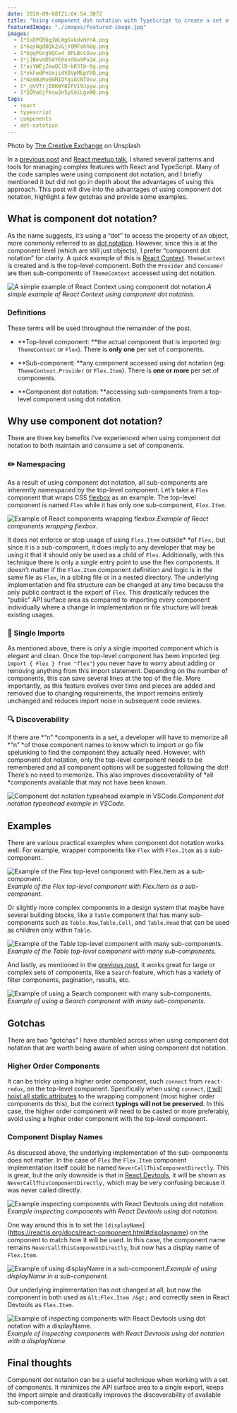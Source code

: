 ```yaml
---
date: 2018-09-08T21:04:54.387Z
title: "Using component dot notation with TypeScript to create a set of components"
featuredImage: "./images/featured-image.jpg"
images:
  - 1*SsDPGR6g1WLWgSxkdvHYnA.png
  - 1*6qsNgdDQk2vGjY0MFahhBg.png
  - 1*bgqPGng9QCw4_8PLBcCUvw.png
  - 1*jJBevmD5AYE8nsOGwSPa2A.png
  - 1*aiYWEjZewQClD-bB3Ib-6g.png
  - 1*vkFwdPnUxjidV8VpMEpY8Q.png
  - 1*NzmBzRo90MIOYgiACNTUcw.png
  - 1*_gVVTrjIBKWY6IFV19Jpgw.png
  - 1*5Q9a6jfkswJn5ySdiLgvWQ.png
tags:
  - react
  - typescript
  - components
  - dot-notation
---
```


Photo by [The Creative Exchange](https://unsplash.com/photos/TbgCpLg4Spg?utm_source=unsplash&utm_medium=referral&utm_content=creditCopyText) on Unsplash

In a [previous post](https://democratizeopportunity.com/building-the-next-generation-of-search-at-handshake-67b69ffacecb) and [React meetup talk](https://www.meetup.com/ReactJS-San-Francisco/events/243663563/), I shared several patterns and tools for managing complex features with React and TypeScript. Many of the code samples were using component dot notation, and I briefly mentioned it but did not go in depth about the advantages of using this approach. This post will dive into the advantages of using component dot notation, highlight a few gotchas and provide some examples.

## What is component dot notation?

As the name suggests, it’s using a “dot” to access the property of an object, more commonly referred to as [dot notation](https://developer.mozilla.org/en-US/docs/Web/JavaScript/Reference/Operators/Property_accessors#Dot_notation). However, since this is at the component level (which are still just objects), I prefer “component dot notation” for clarity. A quick example of this is [React Context](https://reactjs.org/docs/context.html). `ThemeContext` is created and is the top-level component. Both the `Provider` and `Consumer` are then sub-components of `ThemeContext` accessed using dot notation.

![A simple example of React Context using component dot notation.](1*SsDPGR6g1WLWgSxkdvHYnA.png)*A simple example of React Context using component dot notation.*

### Definitions

These terms will be used throughout the remainder of the post.

* **Top-level component: **the actual component that is imported (eg: `ThemeContext` or `Flex`). There is **only one** per set of components.

* **Sub-component: **any component accessed using dot notation (eg: `ThemeContext.Provider` or `Flex.Item`). There is **one or more** per set of components.

* **Component dot notation: **accessing sub-components from a top-level component using dot notation.

## Why use component dot notation?

There are three key benefits I’ve experienced when using component dot notation to both maintain and consume a set of components.

### ✏️ Namespacing

As a result of using component dot notation, all sub-components are inherently namespaced by the top-level component. Let’s take a `Flex` component that wraps CSS [flexbox](https://developer.mozilla.org/en-US/docs/Learn/CSS/CSS_layout/Flexbox) as an example. The top-level component is named `Flex` while it has only one sub-component, `Flex.Item`.

![Example of React components wrapping flexbox.](1*6qsNgdDQk2vGjY0MFahhBg.png)*Example of React components wrapping flexbox.*

It does not enforce or stop usage of using `Flex.Item` outside* *of `Flex,` but since it is a sub-component, it does imply to any developer that may be using it that it should only be used as a child of `Flex`. Additionally, with this technique there is only a *single* entry point to use the flex components. It doesn’t matter if the `Flex.Item` component definition and logic is in the same file as `Flex`, in a sibling file or in a nested directory. The underlying implementation and file structure can be changed at any time because the only public contract is the export of `Flex`. This drastically reduces the “public” API surface area as compared to importing every component individually where a change in implementation or file structure will break existing usages.

### 🚢 Single Imports

As mentioned above, there is only a single imported component which is elegant and clean. Once the top-level component has been imported (eg: `import { Flex } from "flex"`) you never have to worry about adding or removing anything from this import statement. Depending on the number of components, this can save several lines at the top of the file. More importantly, as this feature evolves over time and pieces are added and removed due to changing requirements, the import remains entirely unchanged and reduces import noise in subsequent code reviews.

### 🔍 Discoverability

If there are *“n” *components in a set, a developer will have to memorize all *“n” *of those component names to know which to import or go file spelunking to find the component they actually need. However, with component dot notation, only the top-level component needs to be remembered and all component options will be suggested following the dot! There’s no need to memorize. This also improves discoverability of *all *components available that may not have been known.

![Component dot notation typeahead example in VSCode.](1*bgqPGng9QCw4_8PLBcCUvw.png)*Component dot notation typeahead example in VSCode.*

## Examples

There are various practical examples when component dot notation works well. For example, wrapper components like `Flex` with `Flex.Item` as a sub-component.

![Example of the Flex top-level component with Flex.Item as a sub-component.](1*jJBevmD5AYE8nsOGwSPa2A.png)*Example of the Flex top-level component with Flex.Item as a sub-component.*

Or slightly more complex components in a design system that maybe have several building blocks, like a `Table` component that has many sub-components such as `Table.Row`,`Table.Cell`, and `Table.Head` that can be used as children only within `Table`.

![Example of the Table top-level component with many sub-components.](1*aiYWEjZewQClD-bB3Ib-6g.png)*Example of the Table top-level component with many sub-components.*

And lastly, as mentioned in the [previous post](https://democratizeopportunity.com/building-the-next-generation-of-search-at-handshake-67b69ffacecb), it works great for large or complex sets of components, like a `Search` feature, which has a variety of filter components, pagination, results, etc.

![Example of using a Search component with many sub-components.](1*vkFwdPnUxjidV8VpMEpY8Q.png)*Example of using a Search component with many sub-components.*

## Gotchas

There are two “gotchas” I have stumbled across when using component dot notation that are worth being aware of when using component dot notation.

### Higher Order Components

It can be tricky using a higher order component, such `connect` from `react-redux`, on the top-level component. Specifically when using `connect`, [it will hoist all static attributes](https://github.com/reduxjs/react-redux/blob/fda9a015b6377cc59d0c0f1ec819057a099c1165/src/components/connectAdvanced.js#L299) to the wrapping component (most higher order components do this), but the correct **typings will not be preserved**. In this case, the higher order component will need to be casted or more preferably, avoid using a higher order component with the top-level component.

### Component Display Names

As discussed above, the underlying implementation of the sub-components does not matter. In the case of `Flex` the `Flex.Item` component implementation itself could be named `NeverCallThisComponentDirectly`. This is great, but the only downside is that in [React Devtools](https://github.com/facebook/react-devtools), it will be shown as `NeverCallThisComponentDirectly,` which may be very confusing because it was never called directly.

![Example inspecting components with React Devtools using dot notation.](1*NzmBzRo90MIOYgiACNTUcw.png)*Example inspecting components with React Devtools using dot notation.*

One way around this is to set the `[displayName`](https://reactjs.org/docs/react-component.html#displayname) on the component to match how it will be used. In this case, the component name remains `NeverCallThisComponentDirectly`, but now has a display name of `Flex.Item`.

![Example of using displayName in a sub-component.](1*_gVVTrjIBKWY6IFV19Jpgw.png)*Example of using displayName in a sub-component.*

Our underlying implementation has not changed at all, but now the component is both used as `&lt;Flex.Item /&gt;` and correctly seen in React Devtools as `Flex.Item`.

![Example of inspecting components with React Devtools using dot notation *with a displayName*.](1*5Q9a6jfkswJn5ySdiLgvWQ.png)*Example of inspecting components with React Devtools using dot notation *with a displayName*.*

## Final thoughts

Component dot notation can be a useful technique when working with a set of components. It minimizes the API surface area to a single export, keeps the import simple and drastically improves the discoverability of available sub-components.
